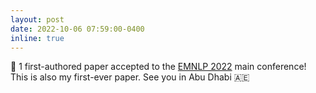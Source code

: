 ```yaml
---
layout: post
date: 2022-10-06 07:59:00-0400
inline: true
---
```


:tada: 1 first-authored paper accepted to the <a href="https://2022.emnlp.org/">EMNLP 2022</a> main conference! This is also my first-ever paper. See you in Abu Dhabi 🇦🇪